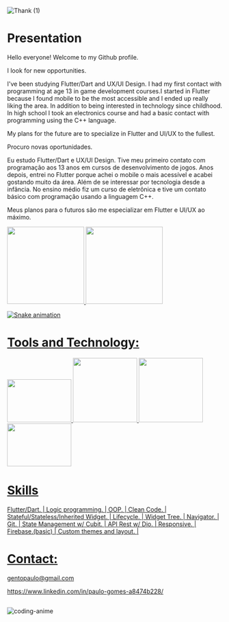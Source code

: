 ![Thank (1)](https://user-images.githubusercontent.com/110061019/183262417-ac8e7cf3-b401-4814-859f-80b6a345b1dc.gif)



           
          
          
          
            
          

          
          
# Presentation

Hello everyone! Welcome to my Github profile.




I look for new opportunities.

I've been studying Flutter/Dart and UX/UI Design. I had my first contact with programming at age 13 in game development courses.I started in Flutter because I found mobile to be the most accessible and I ended up really liking the area. In addition to being interested in technology since childhood.
In high school I took an electronics course and had a basic contact with programming using the C++ language.


My plans for the future are to specialize in Flutter and UI/UX to the fullest.







Procuro novas oportunidades.

Eu estudo Flutter/Dart e UX/UI Design. Tive meu primeiro contato com programação aos 13 anos em cursos de desenvolvimento de jogos. Anos depois, entrei no Flutter porque achei o mobile o mais acessível e acabei gostando muito da área. Além de se interessar por tecnologia desde a infância.
No ensino médio fiz um curso de eletrônica e tive um contato básico com programação usando a linguagem C++.


Meus planos para o futuros são me especializar em Flutter e UI/UX ao máximo.




<div>
<a href="https://github.com/bath0ry">
<img height="180em" src="https://github-readme-stats.vercel.app/api/top-langs/?username=bath0ry&layout=compact&langs_count=7&theme=dracula"/>
<img height="180em" src="https://github-readme-stats.vercel.app/api?username=bath0ry&show_icons=true&theme=dracula&include_all_commits=true&count_private=true"/>
</div> 






![Snake animation](https://github.com/bath0ry/bath0ry/blob/output/github-contribution-grid-snake.svg)

# Tools and Technology:

<img src="https://cdn.jsdelivr.net/gh/devicons/devicon/icons/flutter/flutter-original.svg" width="150" height="100"/> <img src="https://cdn.jsdelivr.net/gh/devicons/devicon/icons/dart/dart-original-wordmark.svg" width="150" height="150"/> 
            <img src="https://cdn.jsdelivr.net/gh/devicons/devicon/icons/github/github-original-wordmark.svg" width="150" height="150"/> 
            <img src="https://cdn.jsdelivr.net/gh/devicons/devicon/icons/vscode/vscode-original.svg" width="150" height="100"/> 
          
          
 # Skills         
          
Flutter/Dart. | Logic programming. | OOP. | Clean Code. | Stateful/Stateless/Inherited Widget. | Lifecycle. | Widget Tree. | Navigator. | Git. |
State Management w/ Cubit. | API Rest w/ Dio. | Responsive. | Firebase.(basic) | Custom themes and layout. |


# Contact:

gentopaulo@gmail.com
           
https://www.linkedin.com/in/paulo-gomes-a8474b228/

##




![coding-anime](https://user-images.githubusercontent.com/110061019/183263662-e57be87b-bbf2-4a18-9a6c-9f55b8f3fe84.gif)


